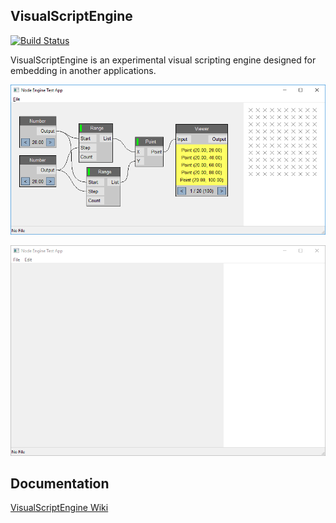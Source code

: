 ## VisualScriptEngine

[![Build Status](https://travis-ci.org/kovacsv/VisualScriptEngine.svg?branch=master)](https://travis-ci.org/kovacsv/VisualScriptEngine)

VisualScriptEngine is an experimental visual scripting engine designed for embedding in another applications.

![Screenshot](Documentation/Screenshots/WindowsTestApp01.png?raw=true "Windows Test Application")

![Screenshot](Documentation/Screenshots/WindowsTestApp02.gif?raw=true "Windows Test Application")

## Documentation

[VisualScriptEngine Wiki](https://github.com/kovacsv/VisualScriptEngine/wiki)

